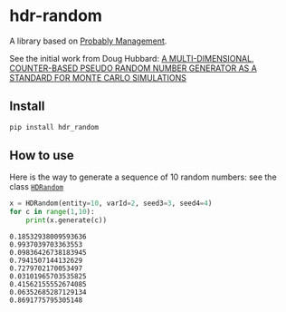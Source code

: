 hdr-random
================

<!-- WARNING: THIS FILE WAS AUTOGENERATED! DO NOT EDIT! -->



A library based on [Probably
Management](https://www.probabilitymanagement.org/hdr).

See the initial work from Doug Hubbard: [A MULTI-DIMENSIONAL,
COUNTER-BASED PSEUDO RANDOM NUMBER GENERATOR AS A STANDARD FOR MONTE
CARLO SIMULATIONS](https://www.informs-sim.org/wsc19papers/339.pdf)

## Install

``` sh
pip install hdr_random
```

## How to use

Here is the way to generate a sequence of 10 random numbers: see the
class
[`HDRandom`](https://chrphb.github.io/hdr-random/core.html#hdrandom)

``` python
x = HDRandom(entity=10, varId=2, seed3=3, seed4=4)
for c in range(1,10):
    print(x.generate(c))
```

    0.18532938009593636
    0.9937039703363553
    0.09836426738183945
    0.7941507144132629
    0.7279702170053497
    0.03101965703535825
    0.41562155552674085
    0.06352685287129134
    0.8691775795305148
